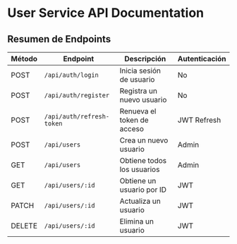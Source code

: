 # User Service API Documentation

## Resumen de Endpoints

| Método | Endpoint | Descripción | Autenticación |
|--------|----------|-------------|---------------|
| POST | `/api/auth/login` | Inicia sesión de usuario | No |
| POST | `/api/auth/register` | Registra un nuevo usuario | No |
| POST | `/api/auth/refresh-token` | Renueva el token de acceso | JWT Refresh |
| POST | `/api/users` | Crea un nuevo usuario | Admin |
| GET | `/api/users` | Obtiene todos los usuarios | Admin |
| GET | `/api/users/:id` | Obtiene un usuario por ID | JWT |
| PATCH | `/api/users/:id` | Actualiza un usuario | JWT |
| DELETE | `/api/users/:id` | Elimina un usuario | JWT |
